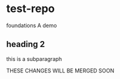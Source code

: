 # test-repo
foundations A demo

## heading 2

this is a subparagraph

THESE CHANGES WILL BE MERGED SOON
